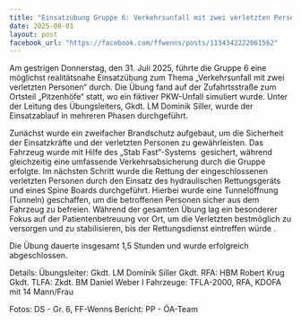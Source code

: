 ```yaml
---
title: "Einsatzübung Gruppe 6: Verkehrsunfall mit zwei verletzten Personen"
date: 2025-08-01
layout: post
facebook_url: "https://facebook.com/ffwenns/posts/1134342222061562"
---
```


Am gestrigen Donnerstag, den 31. Juli 2025, führte die Gruppe 6 eine möglichst realitätsnahe Einsatzübung zum Thema „Verkehrsunfall mit zwei verletzten Personen“ durch. Die Übung fand auf der Zufahrtsstraße zum Ortsteil „Pitzenhöfe“ statt, wo ein fiktiver PKW-Unfall simuliert wurde. Unter der Leitung des Übungsleiters, Gkdt. LM Dominik Siller, wurde der Einsatzablauf in mehreren Phasen durchgeführt.

Zunächst wurde ein zweifacher Brandschutz aufgebaut, um die Sicherheit der Einsatzkräfte und der verletzten Personen zu gewährleisten. Das Fahrzeug wurde mit Hilfe des „Stab Fast“-Systems ️ gesichert, während gleichzeitig eine umfassende Verkehrsabsicherung durch die Gruppe erfolgte. Im nächsten Schritt wurde die Rettung der eingeschlossenen verletzten Personen durch den Einsatz des hydraulischen Rettungsgeräts und eines Spine Boards durchgeführt. Hierbei wurde eine Tunnelöffnung (Tunneln) geschaffen, um die betroffenen Personen sicher aus dem Fahrzeug zu befreien. Während der gesamten Übung lag ein besonderer Fokus auf der Patientenbetreuung vor Ort, um die Verletzten bestmöglich zu versorgen und zu stabilisieren, bis der Rettungsdienst eintreffen würde .

Die Übung dauerte insgesamt 1,5 Stunden und wurde erfolgreich abgeschlossen.

Details:
 Übungsleiter: Gkdt. LM Dominik Siller
 Gkdt. RFA: HBM Robert Krug
 Gkdt. TLFA: Zkdt. BM Daniel Weber I
 Fahrzeuge: TFLA-2000, RFA, KDOFA mit 14 Mann/Frau

 Fotos: DS - Gr. 6, FF-Wenns
 Bericht: PP - ÖA-Team